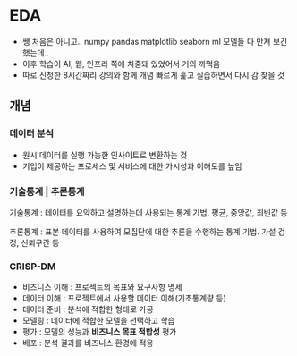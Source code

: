 # EDA

- 쌩 처음은 아니고.. numpy pandas matplotlib seaborn ml 모델들 다 만져 보긴 했는데..
- 이후 학습이 AI, 웹, 인프라 쪽에 치중돼 있었어서 거의 까먹음
- 따로 신청한 8시간짜리 강의와 함께 개념 빠르게 훑고 실습하면서 다시 감 찾을 것



## 개념

### 데이터 분석

- 원시 데이터를 실행 가능한 인사이트로 변환하는 것
- 기업이 제공하는 프로세스 및 서비스에 대한 가시성과 이해도를 높임



### 기술통계 | 추론통계

기술통계 : 데이터를 요약하고 설명하는데 사용되는 통계 기법. 평균, 중앙값, 최빈값 등

추론통계 : 표본 데이터를 사용하여 모집단에 대한 추론을 수행하는 통계 기법. 가설 검정, 신뢰구간 등



### CRISP-DM

- 비즈니스 이해 : 프로젝트의 목표와 요구사항 명세
- 데이터 이해 : 프로젝트에서 사용할 데이터 이해(기초통계량 등)
- 데이터 준비 : 분석에 적합한 형태로 가공
- 모델링 : 데이터에 적합한 모델을 선택하고 학습
- 평가 : 모델의 성능과 **비즈니스 목표 적합성** 평가
- 배포 : 분석 결과를 비즈니스 환경에 적용